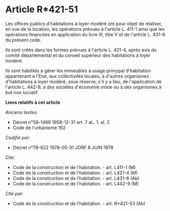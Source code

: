 # Article R*421-51

Les offices publics d'habitations à loyer modéré ont pour objet de réaliser, en vue de la location, les opérations prévues à
l'article L. 411-1 ainsi que les opérations financées en application du livre III, titre V et de l'article L. 431-6 du
présent code.

Ils sont créés dans les formes prévues à l'article L. 421-4, après avis du comité départemental et du conseil supérieur des
habitations à loyer modéré.

Ils sont habilités à gérer les immeubles à usage principal d'habitation appartenant à l'Etat, aux collectivités locales, à
d'autres organismes d'habitations à loyer modéré, sous réserve, s'il y a lieu, de l'application de l'article L. 442-9, à des
sociétés d'économie mixte ou à des organismes à but non lucratif.

**Liens relatifs à cet article**

_Anciens textes_:

  - Décret n°58-1469 1958-12-31 art. 7 aL. 1, al. 2
  - Code de l'urbanisme 162

_Codifié par_:

  - Décret n°78-622 1978-05-31 JORF 8 JUIN 1978

_Cite_:

  - Code de la construction et de l'habitation. - art. L411-1 (M)
  - Code de la construction et de l'habitation. - art. L421-4 (M)
  - Code de la construction et de l'habitation. - art. L431-6 (Ab)
  - Code de la construction et de l'habitation. - art. L442-9 (M)

_Cité par_:

  - Code de la construction et de l'habitation. - art. R*421-53 (Ab)
